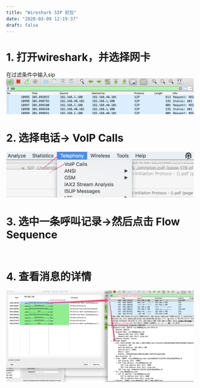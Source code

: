 ```yaml
---
title: "Wireshark SIP 抓包"
date: "2020-03-09 12:19:37"
draft: false
---
```


# 1. 打开wireshark，并选择网卡

在过滤条件中输入sip
![](2022-12-02-17-21-05.png)


# 2. 选择电话-> VoIP Calls
![](2022-12-02-17-21-15.png)


# 3. 选中一条呼叫记录->然后点击 Flow Sequence


<br />

# 4. 查看消息的详情
![](2022-12-02-17-21-59.png)
